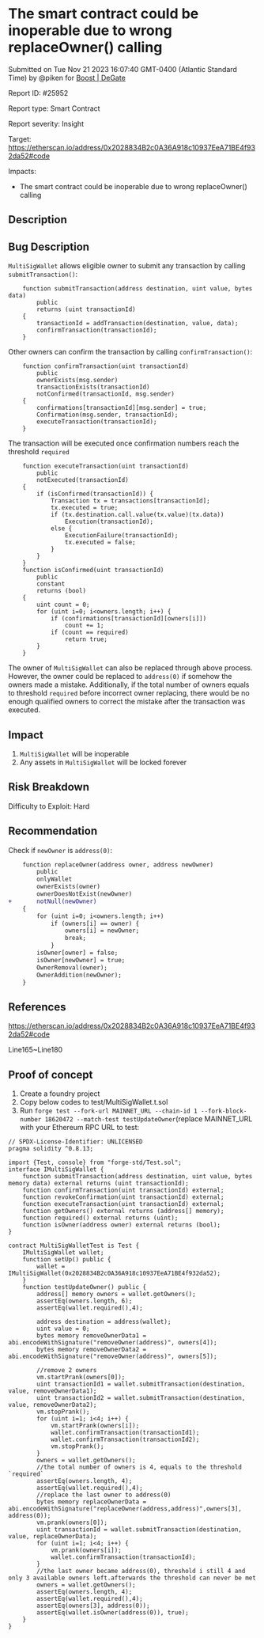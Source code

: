 
# The smart contract could be inoperable due to wrong replaceOwner() calling

Submitted on Tue Nov 21 2023 16:07:40 GMT-0400 (Atlantic Standard Time) by @piken for [Boost | DeGate](https://immunefi.com/bounty/boosteddegatebugbounty/)

Report ID: #25952

Report type: Smart Contract

Report severity: Insight

Target: https://etherscan.io/address/0x2028834B2c0A36A918c10937EeA71BE4f932da52#code

Impacts:
- The smart contract could be inoperable due to wrong replaceOwner() calling

## Description
## Bug Description
`MultiSigWallet` allows eligible owner to submit any transaction by calling `submitTransaction()`:
```solidity
    function submitTransaction(address destination, uint value, bytes data)
        public
        returns (uint transactionId)
    {
        transactionId = addTransaction(destination, value, data);
        confirmTransaction(transactionId);
    }
```
Other owners can confirm the transaction by calling `confirmTransaction()`:
```solidity
    function confirmTransaction(uint transactionId)
        public
        ownerExists(msg.sender)
        transactionExists(transactionId)
        notConfirmed(transactionId, msg.sender)
    {
        confirmations[transactionId][msg.sender] = true;
        Confirmation(msg.sender, transactionId);
        executeTransaction(transactionId);
    }
```
The transaction will be executed once confirmation numbers reach the threshold `required` 
```solidity
    function executeTransaction(uint transactionId)
        public
        notExecuted(transactionId)
    {
        if (isConfirmed(transactionId)) {
            Transaction tx = transactions[transactionId];
            tx.executed = true;
            if (tx.destination.call.value(tx.value)(tx.data))
                Execution(transactionId);
            else {
                ExecutionFailure(transactionId);
                tx.executed = false;
            }
        }
    }
    function isConfirmed(uint transactionId)
        public
        constant
        returns (bool)
    {
        uint count = 0;
        for (uint i=0; i<owners.length; i++) {
            if (confirmations[transactionId][owners[i]])
                count += 1;
            if (count == required)
                return true;
        }
    }
```
The owner of `MultiSigWallet` can also be replaced through above process. 
However, the owner could be replaced to `address(0)` if somehow the owners made a mistake. Additionally, if the total number of owners equals to threshold `required` before incorrect owner replacing, there would be no enough qualified owners to correct the mistake after the transaction was executed.
## Impact
1. `MultiSigWallet` will be inoperable
2. Any assets in `MultiSigWallet` will be locked forever
## Risk Breakdown
Difficulty to Exploit: Hard


## Recommendation
Check if `newOwner` is `address(0)`:
```diff
    function replaceOwner(address owner, address newOwner)
        public
        onlyWallet
        ownerExists(owner)
        ownerDoesNotExist(newOwner)
+       notNull(newOwner)
    {
        for (uint i=0; i<owners.length; i++)
            if (owners[i] == owner) {
                owners[i] = newOwner;
                break;
            }
        isOwner[owner] = false;
        isOwner[newOwner] = true;
        OwnerRemoval(owner);
        OwnerAddition(newOwner);
    }
```
## References
https://etherscan.io/address/0x2028834B2c0A36A918c10937EeA71BE4f932da52#code

Line165~Line180
        
## Proof of concept
1. Create a foundry project
2. Copy below codes to test/MultiSigWallet.t.sol
3. Run `forge test --fork-url MAINNET_URL --chain-id 1 --fork-block-number 18620472 --match-test testUpdateOwner`(replace MAINNET_URL with your Ethereum RPC URL  to test:
```solidity
// SPDX-License-Identifier: UNLICENSED
pragma solidity ^0.8.13;

import {Test, console} from "forge-std/Test.sol";
interface IMultiSigWallet {
    function submitTransaction(address destination, uint value, bytes memory data) external returns (uint transactionId);
    function confirmTransaction(uint transactionId) external;
    function revokeConfirmation(uint transactionId) external;
    function executeTransaction(uint transactionId) external;
    function getOwners() external returns (address[] memory);
    function required() external returns (uint);
    function isOwner(address owner) external returns (bool);
}

contract MultiSigWalletTest is Test {
    IMultiSigWallet wallet;
    function setUp() public {
        wallet = IMultiSigWallet(0x2028834B2c0A36A918c10937EeA71BE4f932da52);
    }
    function testUpdateOwner() public {
        address[] memory owners = wallet.getOwners();
        assertEq(owners.length, 6);
        assertEq(wallet.required(),4);

        address destination = address(wallet);
        uint value = 0;
        bytes memory removeOwnerData1 = abi.encodeWithSignature("removeOwner(address)", owners[4]);
        bytes memory removeOwnerData2 = abi.encodeWithSignature("removeOwner(address)", owners[5]);

        //remove 2 owners 
        vm.startPrank(owners[0]);
        uint transactionId1 = wallet.submitTransaction(destination, value, removeOwnerData1);
        uint transactionId2 = wallet.submitTransaction(destination, value, removeOwnerData2);
        vm.stopPrank();
        for (uint i=1; i<4; i++) {
            vm.startPrank(owners[i]);
            wallet.confirmTransaction(transactionId1);
            wallet.confirmTransaction(transactionId2);
            vm.stopPrank();
        }
        owners = wallet.getOwners();
        //the total number of owners is 4, equals to the threshold `required`
        assertEq(owners.length, 4);
        assertEq(wallet.required(),4);
        //replace the last owner to address(0)
        bytes memory replaceOwnerData = abi.encodeWithSignature("replaceOwner(address,address)",owners[3], address(0));
        vm.prank(owners[0]);
        uint transactionId = wallet.submitTransaction(destination, value, replaceOwnerData);
        for (uint i=1; i<4; i++) {
            vm.prank(owners[i]);
            wallet.confirmTransaction(transactionId);
        }
        //the last owner became address(0), threshold i still 4 and only 3 available owners left.afterwards the threshold can never be met
        owners = wallet.getOwners();
        assertEq(owners.length, 4);
        assertEq(wallet.required(),4);
        assertEq(owners[3], address(0));
        assertEq(wallet.isOwner(address(0)), true);
    }
}
```